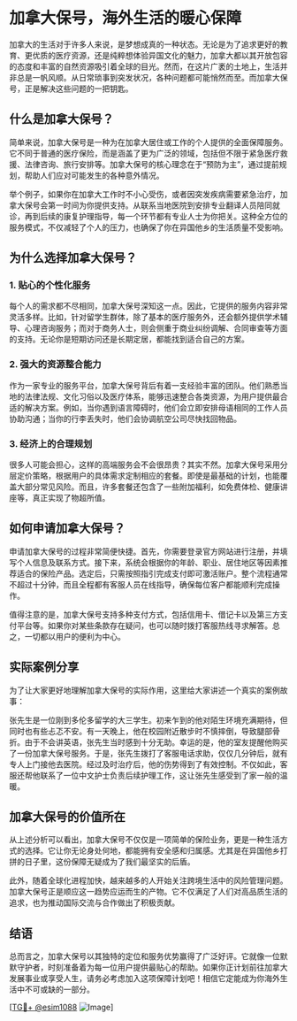 # 加拿大保号，海外生活的暖心保障

加拿大的生活对于许多人来说，是梦想成真的一种状态。无论是为了追求更好的教育、更优质的医疗资源，还是纯粹想体验异国文化的魅力，加拿大都以其开放包容的态度和丰富的自然资源吸引着全球的目光。然而，在这片广袤的土地上，生活并非总是一帆风顺。从日常琐事到突发状况，各种问题都可能悄然而至。而加拿大保号，正是解决这些问题的一把钥匙。

## 什么是加拿大保号？

简单来说，加拿大保号是一种为在加拿大居住或工作的个人提供的全面保障服务。它不同于普通的医疗保险，而是涵盖了更为广泛的领域，包括但不限于紧急医疗救援、法律咨询、旅行安排等。加拿大保号的核心理念在于“预防为主”，通过提前规划，帮助人们应对可能发生的各种意外情况。

举个例子，如果你在加拿大工作时不小心受伤，或者因突发疾病需要紧急治疗，加拿大保号会第一时间为你提供支持。从联系当地医院到安排专业翻译人员陪同就诊，再到后续的康复护理指导，每一个环节都有专业人士为你把关。这种全方位的服务模式，不仅减轻了个人的压力，也确保了你在异国他乡的生活质量不受影响。

## 为什么选择加拿大保号？

### 1. **贴心的个性化服务**

每个人的需求都不尽相同，加拿大保号深知这一点。因此，它提供的服务内容非常灵活多样。比如，针对留学生群体，除了基本的医疗服务外，还会额外提供学术辅导、心理咨询服务；而对于商务人士，则会侧重于商业纠纷调解、合同审查等方面的支持。无论你是短期访问还是长期定居，都能找到适合自己的方案。

### 2. **强大的资源整合能力**

作为一家专业的服务平台，加拿大保号背后有着一支经验丰富的团队。他们熟悉当地的法律法规、文化习俗以及医疗体系，能够迅速整合各类资源，为用户提供最合适的解决方案。例如，当你遇到语言障碍时，他们会立即安排母语相同的工作人员协助沟通；当你的行李丢失时，他们会协调航空公司尽快找回物品。

### 3. **经济上的合理规划**

很多人可能会担心，这样的高端服务会不会很昂贵？其实不然。加拿大保号采用分层定价策略，根据用户的具体需求定制相应的套餐。即使是最基础的计划，也能覆盖大部分常见风险。而且，许多套餐还包含了一些附加福利，如免费体检、健康讲座等，真正实现了物超所值。

## 如何申请加拿大保号？

申请加拿大保号的过程非常简便快捷。首先，你需要登录官方网站进行注册，并填写个人信息及联系方式。接下来，系统会根据你的年龄、职业、居住地区等因素推荐适合的保险产品。选定后，只需按照指引完成支付即可激活账户。整个流程通常不超过十分钟，而且全程都有客服人员在线指导，确保每位客户都能顺利完成操作。

值得注意的是，加拿大保号支持多种支付方式，包括信用卡、借记卡以及第三方支付平台等。如果你对某些条款存在疑问，也可以随时拨打客服热线寻求解答。总之，一切都以用户的便利为中心。

## 实际案例分享

为了让大家更好地理解加拿大保号的实际作用，这里给大家讲述一个真实的案例故事：

张先生是一位刚到多伦多留学的大三学生。初来乍到的他对陌生环境充满期待，但同时也有些忐忑不安。有一天晚上，他在校园附近散步时不慎摔倒，导致腿部骨折。由于不会讲英语，张先生当时感到十分无助。幸运的是，他的室友提醒他购买了一份加拿大保号服务。于是，张先生拨打了客服电话求助，仅仅几分钟后，就有专人上门接他去医院。经过及时治疗后，他的伤势得到了有效控制。不仅如此，客服还帮他联系了一位中文护士负责后续护理工作，这让张先生感受到了家一般的温暖。

## 加拿大保号的价值所在

从上述分析可以看出，加拿大保号不仅仅是一项简单的保险业务，更是一种生活方式的选择。它让你无论身处何地，都能拥有安全感和归属感。尤其是在异国他乡打拼的日子里，这份保障无疑成为了我们最坚实的后盾。

此外，随着全球化进程加快，越来越多的人开始关注跨境生活中的风险管理问题。加拿大保号正是顺应这一趋势应运而生的产物。它不仅满足了人们对高品质生活的追求，也为推动国际交流与合作做出了积极贡献。

## 结语

总而言之，加拿大保号以其独特的定位和服务优势赢得了广泛好评。它就像一位默默守护者，时刻准备着为每一位用户提供最贴心的帮助。如果你正计划前往加拿大发展事业或享受人生，请务必考虑加入这项保障计划吧！相信它定能成为你海外生活中不可或缺的一部分。

[[TG💪+ @esim1088](https://t.me/s/esim1088) ![Image](https://i.postimg.cc/4NQfJmqS/Snipaste-2025-05-13-00-14-12.png)]